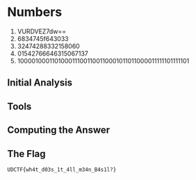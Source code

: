 # Numbers
1. VURDVEZ7dw==
2. 6834745f643033
3. 32474288332158060
4. 01542766646315067137
5. 1000010001101000111001100110001011011000011111101111101

## Initial Analysis 



## Tools 



## Computing the Answer 



## The Flag 
`UDCTF{wh4t_d03s_1t_4ll_m34n_B4s1l?}`